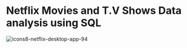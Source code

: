 # Netflix Movies and T.V Shows Data analysis using SQL

![icons8-netflix-desktop-app-94](https://github.com/user-attachments/assets/1d9b8f1f-09c9-44ec-83b6-8e96c8a8bc5e)

